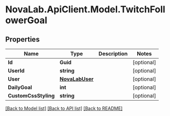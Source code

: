 # NovaLab.ApiClient.Model.TwitchFollowerGoal

## Properties

Name | Type | Description | Notes
------------ | ------------- | ------------- | -------------
**Id** | **Guid** |  | [optional] 
**UserId** | **string** |  | [optional] 
**User** | [**NovaLabUser**](NovaLabUser.md) |  | [optional] 
**DailyGoal** | **int** |  | [optional] 
**CustomCssStyling** | **string** |  | [optional] 

[[Back to Model list]](../README.md#documentation-for-models) [[Back to API list]](../README.md#documentation-for-api-endpoints) [[Back to README]](../README.md)

